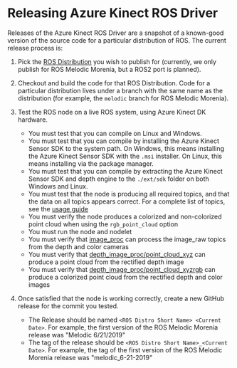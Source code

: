 # Releasing Azure Kinect ROS Driver

Releases of the Azure Kinect ROS Driver are a snapshot of a known-good version of the source code for a particular distribution of ROS. The current release process is:

1. Pick the [ROS Distribution](http://wiki.ros.org/Distributions) you wish to publish for (currently, we only publish for ROS Melodic Morenia, but a ROS2 port is planned).
1. Checkout and build the code for that ROS Distribution. Code for a particular distribution lives under a branch with the same name as the distribution (for example, the `melodic` branch for ROS Melodic Morenia).
1. Test the ROS node on a live ROS system, using Azure Kinect DK hardware.
   - You must test that you can compile on Linux and Windows.
   - You must test that you can compile by installing the Azure Kinect Sensor SDK to the system path. On Windows, this means installing the Azure Kinect Sensor SDK with the `.msi` installer. On Linux, this means installing via the package manager.
   - You must test that you can compile by extracting the Azure Kinect Sensor SDK and depth engine to the `./ext/sdk` folder on both Windows and Linux.
   - You must test that the node is producing all required topics, and that the data on all topics appears correct. For a complete list of topics, see the [usage guide](usage.md)
   - You must verify the node produces a colorized and non-colorized point cloud when using the `rgb_point_cloud` option
   - You must run the node and nodelet
   - You must verify that [image_proc](http://wiki.ros.org/image_proc) can process the image_raw topics from the depth and color cameras
   - You must verify that [depth_image_proc/point_cloud_xyz](http://wiki.ros.org/depth_image_proc?distro=melodic#depth_image_proc.2BAC8-point_cloud_xyz) can produce a point cloud from the rectified depth image
   - You must verify that [depth_image_proc/point_cloud_xyzrgb](http://wiki.ros.org/depth_image_proc?distro=melodic#depth_image_proc.2BAC8-point_cloud_xyzrgb) can produce a colorized point cloud from the rectified depth and color images

1. Once satisfied that the node is working correctly, create a new GitHub release for the commit you tested. 
   - The Release should be named `<ROS Distro Short Name> <Current Date>`. For example, the first version of the ROS Melodic Morenia release was "Melodic 6/21/2019"
   - The tag of the release should be `<ROS Distro Short Name>_<Current Date>`. For example, the tag of the first version of the ROS Melodic Morenia release was "melodic_6-21-2019"